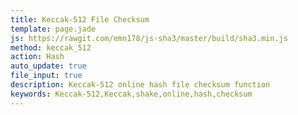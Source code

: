 ```yaml
---
title: Keccak-512 File Checksum
template: page.jade
js: https://rawgit.com/emn178/js-sha3/master/build/sha3.min.js
method: keccak_512
action: Hash
auto_update: true
file_input: true
description: Keccak-512 online hash file checksum function
keywords: Keccak-512,Keccak,shake,online,hash,checksum
---
```

